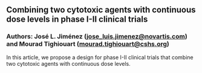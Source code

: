 ## Combining two cytotoxic agents with continuous dose levels in phase I-II clinical trials
### Authors: José L. Jiménez (jose_luis.jimenez@novartis.com) and Mourad Tighiouart (mourad.tighiouart@cshs.org)

In this article, we propose a design for phase I-II clinical trials that combine two cytotoxic agents with continuous dose levels. 
